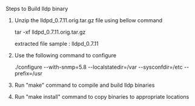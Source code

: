 Steps to Build lldp binary

1) Unzip the lldpd_0.7.11.orig.tar.gz file using bellow command

   tar -xf lldpd_0.7.11.orig.tar.gz

   extracted file sample : lldpd_0.7.11


2) Use the following command to configure

   ./configure --with-snmp=5.8 --localstatedir=/var --sysconfdir=/etc --prefix=/usr


3) Run "make" command to compile and build lldp binaries


4) Run "make install" command to copy binaries to appropriate locations
 
